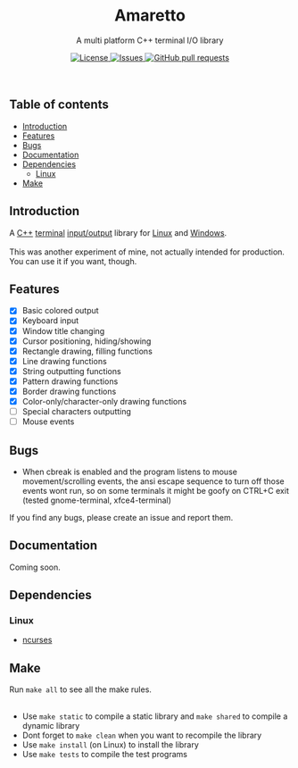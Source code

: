 <p align="center">
	<h1 align="center">Amaretto</h2>
	<p align="center">A multi platform C++ terminal I/O library</p>
</p>
<p align="center">
	<a href="./LICENSE">
		<img alt="License" src="https://img.shields.io/badge/license-GPL-blue?color=7aca00"/>
	</a>
	<a href="https://github.com/LordOfTrident/amaretto/issues">
		<img alt="Issues" src="https://img.shields.io/github/issues/LordOfTrident/amaretto?color=0088ff"/>
	</a>
	<a href="https://github.com/LordOfTrident/amaretto/pulls">
		<img alt="GitHub pull requests" src="https://img.shields.io/github/issues-pr/LordOfTrident/amaretto?color=0088ff"/>
	</a>
	<br><br><br>
</p>

## Table of contents
* [Introduction](#introduction)
* [Features](#features)
* [Bugs](#bugs)
* [Documentation](#documentation)
* [Dependencies](#dependencies)
  * [Linux](#linux)
* [Make](#make)

## Introduction
A [C++](https://en.wikipedia.org/wiki/C%2B%2B) [terminal](https://en.wikipedia.org/wiki/Terminal_emulator) [input/output](https://en.wikipedia.org/wiki/Input/output)
library for [Linux](https://en.wikipedia.org/wiki/Linux) and [Windows](https://en.wikipedia.org/wiki/Microsoft_Windows).
<br><br>
This was another experiment of mine, not actually intended for production. You can use it if you want, though.

## Features
- [X] Basic colored output
- [X] Keyboard input
- [X] Window title changing
- [X] Cursor positioning, hiding/showing
- [x] Rectangle drawing, filling functions
- [X] Line drawing functions
- [X] String outputting functions
- [X] Pattern drawing functions
- [X] Border drawing functions
- [X] Color-only/character-only drawing functions
- [ ] Special characters outputting
- [ ] Mouse events

## Bugs
- When cbreak is enabled and the program listens to mouse movement/scrolling events, the ansi
escape sequence to turn off those events wont run, so on some terminals it might be goofy on CTRL+C
exit (tested gnome-terminal, xfce4-terminal)

If you find any bugs, please create an issue and report them.

## Documentation
Coming soon.

## Dependencies
### Linux
- [ncurses](https://en.wikipedia.org/wiki/Ncurses)

## Make
Run `make all` to see all the make rules.
<br><br>
- Use `make static` to compile a static library and `make shared` to compile a dynamic library
- Dont forget to `make clean` when you want to recompile the library
- Use `make install` (on Linux) to install the library
- Use `make tests` to compile the test programs
